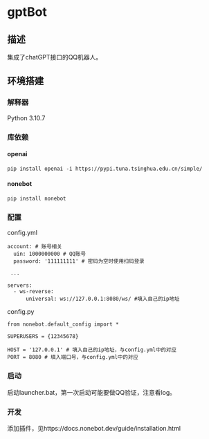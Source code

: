 # gptBot
## 描述
集成了chatGPT接口的QQ机器人。
## 环境搭建
### 解释器
Python 3.10.7
### 库依赖
#### openai
```
pip install openai -i https://pypi.tuna.tsinghua.edu.cn/simple/
```
#### nonebot
```
pip install nonebot
```
### 配置
config.yml
```
account: # 账号相关
  uin: 1000000000 # QQ账号
  password: '111111111' # 密码为空时使用扫码登录
 
 ...
 
servers:
  - ws-reverse:
      universal: ws://127.0.0.1:8080/ws/ #填入自己的ip地址
```
config.py
```
from nonebot.default_config import *

SUPERUSERS = {12345678}

HOST = '127.0.0.1' # 填入自己的ip地址，与config.yml中的对应
PORT = 8080 # 填入端口号，与config.yml中的对应
```
### 启动
启动launcher.bat，第一次启动可能要做QQ验证，注意看log。
### 开发
添加插件，见https://docs.nonebot.dev/guide/installation.html
